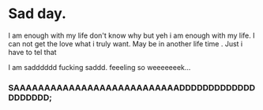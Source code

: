 #  Sad day. 
I am enough with my life don't know why but yeh i am enough with my life. 
I can not get the love what i truly want. May be in another life time . 
Just i have to tel that 

I am sadddddd fucking saddd. feeeling so weeeeeeek...
### SAAAAAAAAAAAAAAAAAAAAAAAAAAADDDDDDDDDDDDDDDDDDDD;
